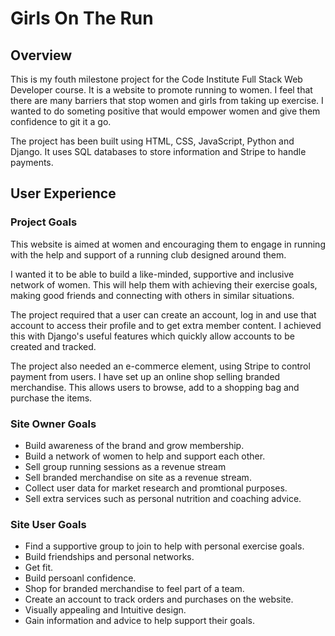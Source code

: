 # Girls On The Run

## Overview

This is my fouth milestone project for the Code Institute Full Stack Web Developer course. It is a website to promote running to women. I feel that there are many barriers that stop women and girls from taking up exercise. I wanted to do someting positive that would empower women and give them confidence to git it a go.

The project has been built using HTML, CSS, JavaScript, Python and Django. It uses SQL databases to store information and Stripe to handle payments.

## User Experience

### Project Goals

This website is aimed at women and encouraging them to engage in running with the help and support of a running club designed around them. 

I wanted it to be able to build a like-minded, supportive and inclusive network of women. This will help them with achieving their exercise goals, making good friends and connecting with others in similar situations.

The project required that a user can create an account, log in and use that account to access their profile and to get extra member content. I achieved this with Django's useful features which quickly allow accounts to be created and tracked.

The project also needed an e-commerce element, using Stripe to control payment from users. I have set up an online shop selling branded merchandise. This allows users to browse, add to a shopping bag and purchase the items.

### Site Owner Goals

* Build awareness of the brand and grow membership.
* Build a network of women to help and support each other.
* Sell group running sessions as a revenue stream
* Sell branded merchandise on site as a revenue stream.
* Collect user data for market research and promtional purposes.
* Sell extra services such as personal nutrition and coaching advice.

### Site User Goals

* Find a supportive group to join to help with personal exercise goals.
* Build friendships and personal networks.
* Get fit.
* Build persoanl confidence.
* Shop for branded merchandise to feel part of a team.
* Create an account to track orders and purchases on the website.
* Visually appealing and Intuitive design.
* Gain information and advice to help support their goals.



